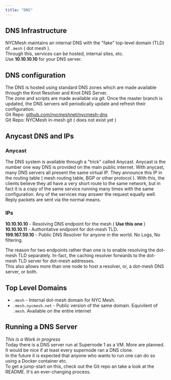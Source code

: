 ```yaml
---
title: "DNS"
---
```


## DNS Infrastructure
NYCMesh maintains an internal DNS with the "fake" top-level domain (TLD) of `.mesh` ( dot mesh ).  
Through this, services can be hosted, internal sites, etc.  
Use **10.10.10.10** for your DNS server.

## DNS configuration
The DNS is hosted using standard DNS zones which are made available through the Knot Resolver and Knot DNS Server.  
The zone and scripts are made available via git. Once the master branch is updated, the DNS servers will periodically update and refresh their configuration.  
Git Repo: [github.com/nycmeshnet/nycmesh-dns](https://github.com/nycmeshnet/nycmesh-dns)  
Git Repo: NYCMesh in-mesh git ( does not exist yet )  

## Anycast DNS and IPs
### Anycast  
The DNS system is available through a "trick" called Anycast. Anycast is the number one way DNS is provided on the main public internet.
With anycast, many DNS servers all present the same virtual IP. They announce this IP in the routing table ( mesh routing table, BGP or other protocol ). With this, the clients believe they all have a very short route to the same network, but in fact it is a copy of the same service running many times with the same configuration. Any of the services may answer the request equally well. Reply packets are sent via the normal means.

### IPs
**10.10.10.10** - Resolving DNS endpoint for the mesh ( **Use this one** )  
**10.10.10.11** - Authoritative endpoint for dot-mesh TLD.  
**199.167.59.10** - Public DNS Resolver for anyone in the world. No Logs, No filtering.

The reason for two endpoints rather than one is to enable resolving the dot-mesh TLD separately. In-fact, the caching resolver forwards to the dot-mesh TLD server for dot-mesh addresses.  
This also allows more than one node to host a resolver, or, a dot-mesh DNS server, or both.   

## Top Level Domains
* `.mesh` - Internal dot-mesh domain for NYC Mesh.
* `.mesh.nycmesh.net` - Public version of the same domain. Equivilent of `.mesh`. Available on the entire internet

## Running a DNS Server
_This is a Work in progress_  
Today there is a DNS server run at Supernode 1 as a VM. More are planned. It would be nice if at least every supernode ran a DNS clone.  
In the future it is expected that anyone who wants to run one can do so using a Docker container etc.   
To get a jump-start on this, check out the Git repo an take a look at the README. It's an ever-changing process.  
